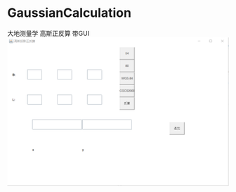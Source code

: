 # GaussianCalculation
大地测量学 高斯正反算
带GUI
![image](https://github.com/Tatjanaya/GaussianCalculation/blob/master/images/TIM%E5%9B%BE%E7%89%87.png)
